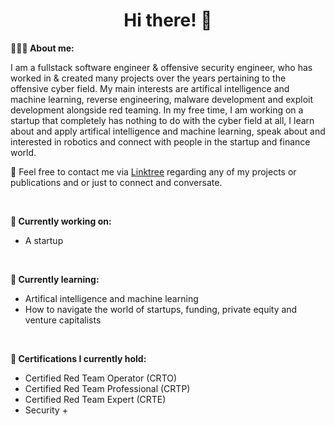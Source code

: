<h1 align="center">Hi there! 👋</h1>

**👨🏻‍💻 About me:**

I am a fullstack software engineer & offensive security engineer, who has worked in & created many projects over the years pertaining to the offensive cyber field. My main interests are artifical intelligence and machine learning, reverse engineering, malware development and exploit development alongside red teaming. In my free time, I am working on a startup that completely has nothing to do with the cyber field at all, I learn about and apply artifical intelligence and machine learning, speak about and interested in robotics and connect with people in the startup and finance world.

📧 Feel free to contact me via [Linktree](https://linktr.ee/syncwithali) regarding any of my projects or publications and or just to connect and conversate.

<br />

**💭 Currently working on:**

- A startup

<br />

**📙 Currently learning:**

- Artifical intelligence and machine learning
- How to navigate the world of startups, funding, private equity and venture capitalists 

<br />

**🏅 Certifications I currently hold:**
- Certified Red Team Operator (CRTO)
- Certified Red Team Professional (CRTP)
- Certified Red Team Expert (CRTE)
- Security +
